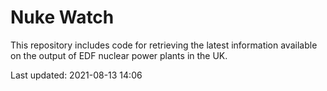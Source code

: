 # Nuke Watch

This repository includes code for retrieving the latest information available on the output of EDF nuclear power plants in the UK.

Last updated: 2021-08-13 14:06